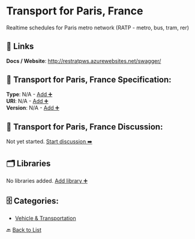 # Transport for Paris, France

Realtime schedules for Paris metro network (RATP - metro, bus, tram, rer)

##  🔗 Links
**Docs / Website**: http://restratpws.azurewebsites.net/swagger/

## 🧬 Transport for Paris, France Specification:
**Type**: N/A - [Add ➕](https://github.com/apis-list/apis-list/edit/main/apis.yaml#L19998)  
**URI**: N/A - [Add ➕](https://github.com/apis-list/apis-list/edit/main/apis.yaml#L19998)  
**Version**: N/A - [Add ➕](https://github.com/apis-list/apis-list/edit/main/apis.yaml#L19998)

## 💬 Transport for Paris, France Discussion:
Not yet started. [Start discussion ➡️](https://github.com/apis-list/apis-list/discussions/new)

## 🗂️ Libraries

No libraries added. [Add library ➕](https://github.com/apis-list/apis-list/edit/main/apis.yaml#L19998)    


## 🗄️ Categories:
- [Vehicle & Transportation](https://github.com/apis-list/apis-list#vehicle--transportation-)

🔙  [Back to List](https://github.com/apis-list/apis-list)
